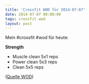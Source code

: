 ```yaml
---
title: 'Crossfit WOD für 2014-07-07'
date: 2014-07-07 00:00:00 
tags: crossfit wod
layout: post
---
```

Mein #crossfit #wod für heute:

**Strength**

* Muscle clean 5x1 reps
* Power clean 5x3 reps
* Clean 5x5 reps

([Quelle WOD][0])

[0]: http://www.crossfit.com/mt-archive2/009269.html

